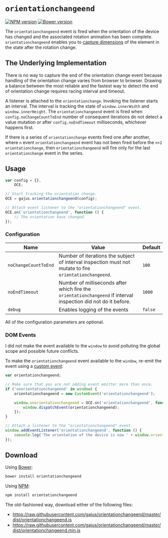 # `orientationchangeend`

<!--[![Build Status](https://travis-ci.org/gajus/orientationchangeend.png?branch=master)](https://travis-ci.org/gajus/orientationchangeend)-->
[![NPM version](https://badge.fury.io/js/orientationchangeend.svg)](http://badge.fury.io/js/orientationchangeend)
[![Bower version](https://badge.fury.io/bo/orientationchangeend.svg)](http://badge.fury.io/bo/orientationchangeend)

The `orientationchangeend` event is fired when the orientation of the device has changed and the associated rotation animation has been complete. `orientationchangeend` enables you to [capture dimensions](http://stackoverflow.com/questions/12452349/mobile-viewport-height-after-orientation-change) of the element in the state after the rotation change.

## The Underlying Implementation

There is no way to capture the end of the orientation change event because handling of the orientation change varies from browser to browser. Drawing a balance between the most reliable and the fastest way to detect the end of orientation change requires racing interval and timeout.

A listener is attached to the `orientationchange`. Invoking the listener starts an interval. The interval is tracking the state of `window.innerWidth` and `window.innerHeight`. The `orientationchangeend` event is fired when `config.noChangeCountToEnd` number of consequent iterations do not detect a value mutation or after `config.noEndTimeout` milliseconds, whichever happens first.

If there is a series of `orientationchange` events fired one after another, where `n` event `orientationchangeend` event has not been fired before the `n+2` `orientationchange`, then `orientationchangeend` will fire only for the last `orientationchange` event in the series.

## Usage

```js
var config = {},
    OCE;

// Start tracking the orientation change.
OCE = gajus.orientationchangeend(config);

// Attach event listener to the "orientationchangeend" event.
OCE.on('orientationchangeend', function () {
    // The orientation have changed.
});
```

### Configuration

| Name | Value | Default |
| --- | --- | --- |
| `noChangeCountToEnd` | Number of iterations the subject of interval inspection must not mutate to fire `orientationchangeend`. | `100` |
| `noEndTimeout` | Number of milliseconds after which fire the `orientationchangeend` if interval inspection did not do it before. | `1000` |
| `debug` | Enables logging of the events | `false` |

All of the configuration parameters are optional.

### DOM Events

I did not make the event available to the `window` to avoid polluting the global scope and possible future conflicts.

To make the `orientationchangeend` event available to the `window`, re-emit the event using a [custom event](https://developer.mozilla.org/en/docs/Web/API/CustomEvent):

```js
var orientationchangeend;

// Make sure that you are not adding event emitter more than once.
if ('onorientationchangeend' in window) {
    orientationchangeend = new CustomEvent('orientationchangeend');

    window.onorientationchangeend = OCE.on('orientationchangeend', function () {
        window.dispatchEvent(orientationchangeend);
    });    
}

// Attach a listener to the "orientationchangeend" event.
window.addEventListener('orientationchangeend', function () {
    console.log('The orientation of the device is now ' + window.orientation);
});
```

## Download

Using [Bower](http://bower.io/):

```sh
bower install orientationchangeend
```

Using [NPM](https://www.npmjs.org/):

```sh
npm install orientationchangeend
```

The old-fashioned way, download either of the following files:

* https://raw.githubusercontent.com/gajus/orientationchangeend/master/dist/orientationchangeend.js
* https://raw.githubusercontent.com/gajus/orientationchangeend/master/dist/orientationchangeend.min.js